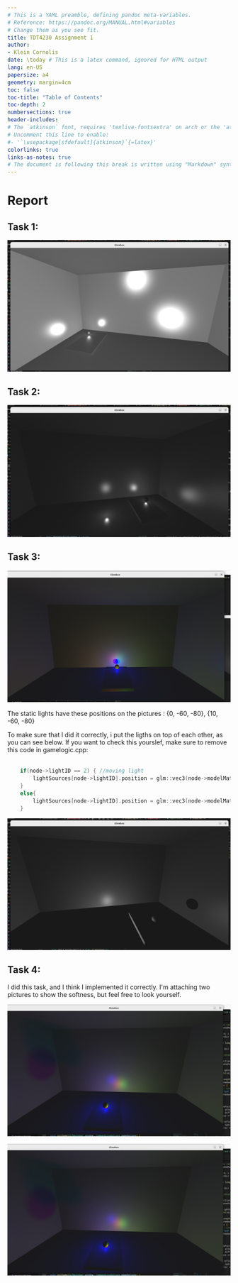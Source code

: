 ```yaml
---
# This is a YAML preamble, defining pandoc meta-variables.
# Reference: https://pandoc.org/MANUAL.html#variables
# Change them as you see fit.
title: TDT4230 Assignment 1
author:
- Klein Cornolis
date: \today # This is a latex command, ignored for HTML output
lang: en-US
papersize: a4
geometry: margin=4cm
toc: false
toc-title: "Table of Contents"
toc-depth: 2
numbersections: true
header-includes:
# The `atkinson` font, requires 'texlive-fontsextra' on arch or the 'atkinson' CTAN package
# Uncomment this line to enable:
#- '`\usepackage[sfdefault]{atkinson}`{=latex}'
colorlinks: true
links-as-notes: true
# The document is following this break is written using "Markdown" syntax
---
```



# Report

## Task 1: 

![](images/task1.png)


## Task 2:

![](images/task2.png)

## Task 3:

![](images/task3_2.png)

The static lights have these positions on the pictures : 
{0, -60, -80}, 
{10, -60, -80}


To make sure that I did it correctly, i put the ligths on top of each other, as you can see below. If you want to check this yourslef, make sure to remove this code in gamelogic.cpp:

```cpp

    if(node->lightID == 2) { //moving light
        lightSources[node->lightID].position = glm::vec3(node->modelMatrix * glm::vec4(0, 0, 0, 1));   
    } 
    else{
        lightSources[node->lightID].position = glm::vec3(node->modelMatrix * glm::vec4(lightSources[node->lightID].position, 1)); 
    }
```

![](images/task3_1.png)


## Task 4:

I did this task, and I think I implemented it correctly. I'm attaching two pictures to show the softness, but feel free to look yourself.

![](images/task4_1.png)

![](images/task4_1.png)